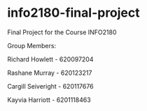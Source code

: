 # info2180-final-project
Final Project for the Course INFO2180

Group Members:

Richard Howlett - 620097204

Rashane Murray - 620123217

Cargill Seiveright - 620117676

Kayvia Harriott - 6201118463
